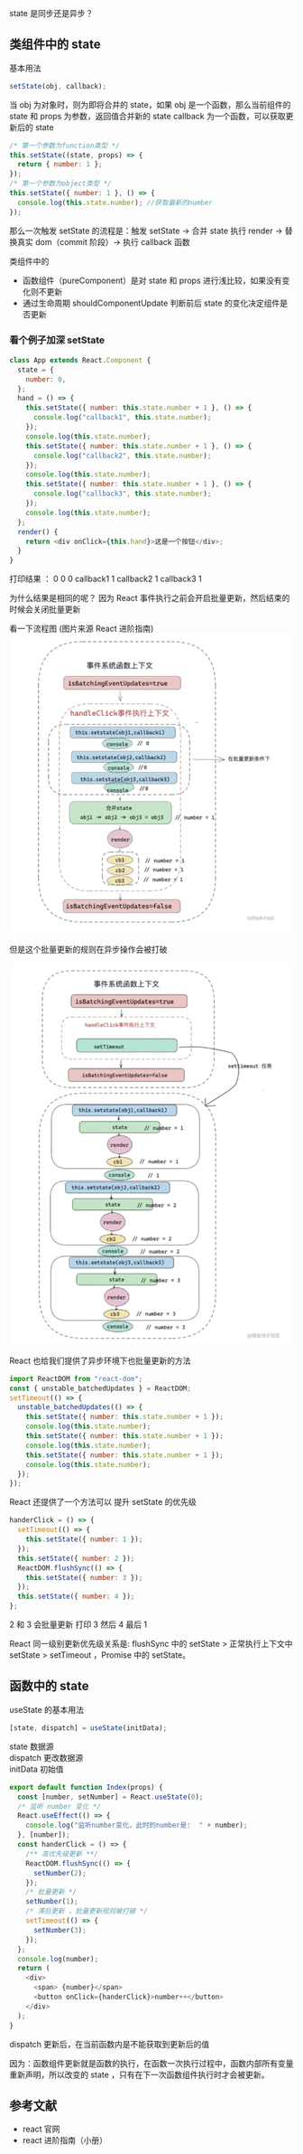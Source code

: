 state 是同步还是异步？

## 类组件中的 state

基本用法

```js
setState(obj, callback);
```

当 obj 为对象时，则为即将合并的 state，如果 obj 是一个函数，那么当前组件的 state 和 props 为参数，返回值合并新的 state
callback 为一个函数，可以获取更新后的 state

```js
/* 第一个参数为function类型 */
this.setState((state, props) => {
  return { number: 1 };
});
/* 第一个参数为object类型 */
this.setState({ number: 1 }, () => {
  console.log(this.state.number); //获取最新的number
});
```

那么一次触发 setState 的流程是：触发 setState -> 合并 state 执行 render -> 替换真实 dom（commit 阶段）-> 执行 callback 函数

类组件中的

- 函数组件（pureComponent）是对 state 和 props 进行浅比较，如果没有变化则不更新
- 通过生命周期 shouldComponentUpdate 判断前后 state 的变化决定组件是否更新

### 看个例子加深 setState

```js
class App extends React.Component {
  state = {
    number: 0,
  };
  hand = () => {
    this.setState({ number: this.state.number + 1 }, () => {
      console.log("callback1", this.state.number);
    });
    console.log(this.state.number);
    this.setState({ number: this.state.number + 1 }, () => {
      console.log("callback2", this.state.number);
    });
    console.log(this.state.number);
    this.setState({ number: this.state.number + 1 }, () => {
      console.log("callback3", this.state.number);
    });
    console.log(this.state.number);
  };
  render() {
    return <div onClick={this.hand}>这是一个按钮</div>;
  }
}
```

打印结果 ：
0 0 0 callback1 1 callback2 1 callback3 1

为什么结果是相同的呢？
因为 React 事件执行之前会开启批量更新，然后结束的时候会关闭批量更新

看一下流程图 (图片来源 React 进阶指南)
![](img/state.png)

但是这个批量更新的规则在异步操作会被打破

![](img/state1.png)

React 也给我们提供了异步环境下也批量更新的方法

```js
import ReactDOM from "react-dom";
const { unstable_batchedUpdates } = ReactDOM;
setTimeout(() => {
  unstable_batchedUpdates(() => {
    this.setState({ number: this.state.number + 1 });
    console.log(this.state.number);
    this.setState({ number: this.state.number + 1 });
    console.log(this.state.number);
    this.setState({ number: this.state.number + 1 });
    console.log(this.state.number);
  });
});
```

React 还提供了一个方法可以 提升 setState 的优先级

```js
handerClick = () => {
  setTimeout(() => {
    this.setState({ number: 1 });
  });
  this.setState({ number: 2 });
  ReactDOM.flushSync(() => {
    this.setState({ number: 3 });
  });
  this.setState({ number: 4 });
};
```

2 和 3 会批量更新 打印 3 然后 4 最后 1

React 同一级别更新优先级关系是:
flushSync 中的 setState > 正常执行上下文中 setState > setTimeout ，Promise 中的 setState。

## 函数中的 state

useState 的基本用法

```js
[state, dispatch] = useState(initData);
```

state 数据源  
dispatch 更改数据源  
initData 初始值

```js
export default function Index(props) {
  const [number, setNumber] = React.useState(0);
  /* 监听 number 变化 */
  React.useEffect(() => {
    console.log("监听number变化，此时的number是:  " + number);
  }, [number]);
  const handerClick = () => {
    /** 高优先级更新 **/
    ReactDOM.flushSync(() => {
      setNumber(2);
    });
    /* 批量更新 */
    setNumber(1);
    /* 滞后更新 ，批量更新规则被打破 */
    setTimeout(() => {
      setNumber(3);
    });
  };
  console.log(number);
  return (
    <div>
      <span> {number}</span>
      <button onClick={handerClick}>number++</button>
    </div>
  );
}
```

dispatch 更新后，在当前函数内是不能获取到更新后的值

因为：函数组件更新就是函数的执行，在函数一次执行过程中，函数内部所有变量重新声明，所以改变的 state ，只有在下一次函数组件执行时才会被更新。

## 参考文献

- react 官网
- react 进阶指南（小册）
